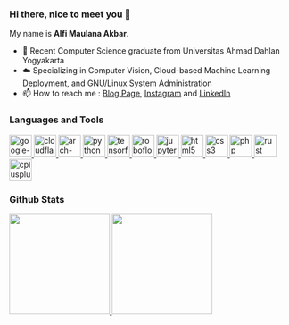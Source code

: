 ### Hi there, nice to meet you 👋

My name is **Alfi Maulana Akbar**.

- 🔭 Recent Computer Science graduate from Universitas Ahmad Dahlan Yogyakarta
- ☁️ Specializing in Computer Vision, Cloud-based Machine Learning Deployment, and GNU/Linux System Administration
- 📫 How to reach me : [Blog Page](https://fimln.github.io/blog), [Instagram](https://www.instagram.com/alfimlnbr/) and [LinkedIn](https://www.linkedin.com/in/fimln/)


### Languages and Tools

<p align="left">
<a href="https://cloud.google.com/" target="_blank" rel="noreferrer"> <img src="https://skillicons.dev/icons?i=gcp&theme=dark" alt="google-cloud" width="40" height="40"/> </a> <a href="https://www.cloudflare.com/" target="_blank" rel="noreferrer"> <img src="https://skillicons.dev/icons?i=cloudflare&theme=dark" alt="cloudflare" width="40" height="40"/> </a> <a href="https://archlinux.org/" target="_blank" rel="noreferrer"> <img src="https://skillicons.dev/icons?i=arch&theme=dark" alt="arch-linux" width="40" height="40"/> </a> <a href="https://www.python.org" target="_blank" rel="noreferrer"> <img src="https://skillicons.dev/icons?i=python&theme=dark" alt="python" width="40" height="40"/> </a> <a href="https://www.tensorflow.org" target="_blank" rel="noreferrer"> <img src="https://skillicons.dev/icons?i=tensorflow&theme=dark" alt="tensorflow" width="40" height="40"/> </a> <a href="https://roboflow.com/" target="_blank" rel="noreferrer"> <img src="https://cdn.jsdelivr.net/gh/devicons/devicon@latest/icons/opencv/opencv-original.svg" alt="roboflow" width="40" height="40"/> </a> <a href="https://jupyter.org/" target="_blank" rel="noreferrer"> <img src="https://cdn.jsdelivr.net/gh/devicons/devicon@latest/icons/jupyter/jupyter-original.svg" alt="jupyter" width="40" height="40"/> </a> <a href="https://www.w3.org/html/" target="_blank" rel="noreferrer"> <img src="https://skillicons.dev/icons?i=html&theme=dark" alt="html5" width="40" height="40"/> </a> <a href="https://www.w3schools.com/css/" target="_blank" rel="noreferrer"> <img src="https://skillicons.dev/icons?i=css&theme=dark" alt="css3" width="40" height="40"/> </a> <a href="https://www.php.net" target="_blank" rel="noreferrer"> <img src="https://skillicons.dev/icons?i=php&theme=dark" alt="php" width="40" height="40"/> </a> <a href="https://www.rust-lang.org/" target="_blank" rel="noreferrer"> <img src="https://skillicons.dev/icons?i=rust&theme=dark" alt="rust" width="40" height="40"/> </a> <a href="https://www.w3schools.com/cpp/" target="_blank" rel="noreferrer"> <img src="https://skillicons.dev/icons?i=cpp&theme=dark" alt="cplusplus" width="40" height="40"/> </a> </p>


### Github Stats

<p align="left">
<a href="https://github.com/fimln">
  <img height="180em" src="https://github-readme-stats-eight-theta.vercel.app/api?username=fimln&show_icons=true&theme=react&include_all_commits=true&count_private=true"/>
  <img height="180em" src="https://github-readme-stats-eight-theta.vercel.app/api/top-langs/?username=fimln&layout=compact&langs_count=8&theme=react"/>
</a>
</p>
